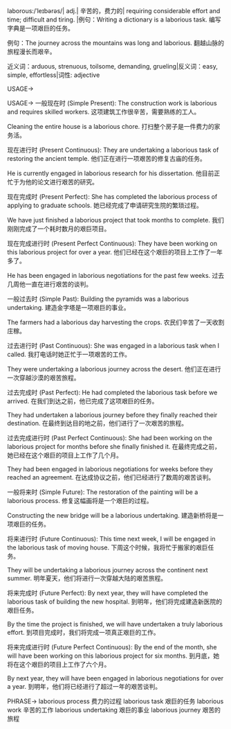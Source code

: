 laborous:/ˈleɪbərəs/| adj.| 辛苦的，费力的| requiring considerable effort and time; difficult and tiring.  |例句：Writing a dictionary is a laborious task.  编写字典是一项艰巨的任务。

例句：The journey across the mountains was long and laborious.  翻越山脉的旅程漫长而艰辛。

近义词：arduous, strenuous, toilsome, demanding, grueling|反义词：easy, simple, effortless|词性: adjective


USAGE->

USAGE->
一般现在时 (Simple Present):
The construction work is laborious and requires skilled workers.  这项建筑工作很辛苦，需要熟练的工人。

Cleaning the entire house is a laborious chore. 打扫整个房子是一件费力的家务活。


现在进行时 (Present Continuous):
They are undertaking a laborious task of restoring the ancient temple.  他们正在进行一项艰苦的修复古庙的任务。

He is currently engaged in laborious research for his dissertation.  他目前正忙于为他的论文进行艰苦的研究。


现在完成时 (Present Perfect):
She has completed the laborious process of applying to graduate schools.  她已经完成了申请研究生院的繁琐过程。

We have just finished a laborious project that took months to complete. 我们刚刚完成了一个耗时数月的艰巨项目。


现在完成进行时 (Present Perfect Continuous):
They have been working on this laborious project for over a year.  他们已经在这个艰巨的项目上工作了一年多了。

He has been engaged in laborious negotiations for the past few weeks.  过去几周他一直在进行艰苦的谈判。


一般过去时 (Simple Past):
Building the pyramids was a laborious undertaking.  建造金字塔是一项艰巨的事业。

The farmers had a laborious day harvesting the crops.  农民们辛苦了一天收割庄稼。


过去进行时 (Past Continuous):
She was engaged in a laborious task when I called.  我打电话时她正忙于一项艰苦的工作。

They were undertaking a laborious journey across the desert.  他们正在进行一次穿越沙漠的艰苦旅程。


过去完成时 (Past Perfect):
He had completed the laborious task before we arrived.  在我们到达之前，他已完成了这项艰巨的任务。

They had undertaken a laborious journey before they finally reached their destination. 在最终到达目的地之前，他们进行了一次艰苦的旅程。


过去完成进行时 (Past Perfect Continuous):
She had been working on the laborious project for months before she finally finished it. 在最终完成之前，她已经在这个艰巨的项目上工作了几个月。

They had been engaged in laborious negotiations for weeks before they reached an agreement.  在达成协议之前，他们已经进行了数周的艰苦谈判。


一般将来时 (Simple Future):
The restoration of the painting will be a laborious process.  修复这幅画将是一个艰巨的过程。

Constructing the new bridge will be a laborious undertaking.  建造新桥将是一项艰巨的任务。


将来进行时 (Future Continuous):
This time next week, I will be engaged in the laborious task of moving house.  下周这个时候，我将忙于搬家的艰巨任务。

They will be undertaking a laborious journey across the continent next summer.  明年夏天，他们将进行一次穿越大陆的艰苦旅程。


将来完成时 (Future Perfect):
By next year, they will have completed the laborious task of building the new hospital.  到明年，他们将完成建造新医院的艰巨任务。

By the time the project is finished, we will have undertaken a truly laborious effort.  到项目完成时，我们将完成一项真正艰巨的工作。


将来完成进行时 (Future Perfect Continuous):
By the end of the month, she will have been working on this laborious project for six months.  到月底，她将在这个艰巨的项目上工作了六个月。

By next year, they will have been engaged in laborious negotiations for over a year. 到明年，他们将已经进行了超过一年的艰苦谈判。



PHRASE->
laborious process  费力的过程
laborious task  艰巨的任务
laborious work  辛苦的工作
laborious undertaking  艰巨的事业
laborious journey  艰苦的旅程
